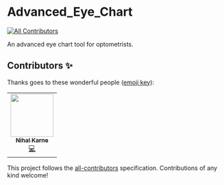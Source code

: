 # Advanced_Eye_Chart
<!-- ALL-CONTRIBUTORS-BADGE:START - Do not remove or modify this section -->
[![All Contributors](https://img.shields.io/badge/all_contributors-1-orange.svg?style=flat-square)](#contributors-)
<!-- ALL-CONTRIBUTORS-BADGE:END -->
An advanced eye chart tool for optometrists.

## Contributors ✨

Thanks goes to these wonderful people ([emoji key](https://allcontributors.org/docs/en/emoji-key)):

<!-- ALL-CONTRIBUTORS-LIST:START - Do not remove or modify this section -->
<!-- prettier-ignore-start -->
<!-- markdownlint-disable -->
<table>
  <tr>
    <td align="center"><a href="https://www.linkedin.com/in/nihalkarne/"><img src="https://avatars.githubusercontent.com/u/34483500?v=4?s=100" width="100px;" alt=""/><br /><sub><b>Nihal Karne</b></sub></a><br /><a href="https://github.com/seanpm2001/Advanced_Eye_Chart/commits?author=NihalKarne" title="Code">💻</a></td>
  </tr>
</table>

<!-- markdownlint-restore -->
<!-- prettier-ignore-end -->

<!-- ALL-CONTRIBUTORS-LIST:END -->

This project follows the [all-contributors](https://github.com/all-contributors/all-contributors) specification. Contributions of any kind welcome!
